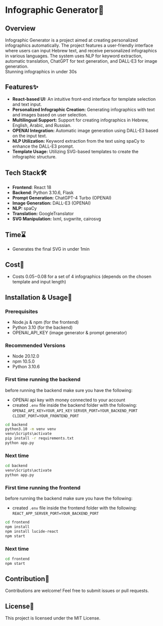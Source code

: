 # Infographic Generator🎨

## Overview
Infographic Generator is a project aimed at creating personalized infographics automatically. The project features a user-friendly interface where users can input Hebrew text, and receive personalized infographics in various languages. The system uses NLP for keyword extraction, automatic translation, ChatGPT for text generation, and DALL-E3 for image generation.<br>
Stunning infographics in under 30s

## Features✨
- **React-based UI:** An intuitive front-end interface for template selection and text input.
- **Personalized Infographic Creation:** Generating infographics with text and images based on user selection.
- **Multilingual Support:** Support for creating infographics in Hebrew, English, Arabic, and Russian.
- **OPENAI Integration:** Automatic image generation using DALL-E3 based on the input text.
- **NLP Utilization:** Keyword extraction from the text using spaCy to enhance the DALL-E3 prompt.
- **Template Usage:** Utilizing SVG-based templates to create the infographic structure.

## Tech Stack🛠️
- **Frontend**: React 18
- **Backend**: Python 3.10.6, Flask
- **Prompt Generation:** ChatGPT-4 Turbo (OPENAI)
- **Image Generation:** DALL-E3 (OPENAI)
- **NLP:** spaCy
- **Translation:** GoogleTranslator
- **SVG Manipulation:** lxml, svgwrite, cairosvg

## Time⌛
- Generates the final SVG in under 1min
## Cost💸
- Costs $0.05-$0.08 for a set of 4 infographics (depends on the chosen template and input length)

## Installation & Usage🚀
### Prerequisites
- Node.js & npm (for the frontend)
- Python 3.10 (for the backend)
- OPENAI_API_KEY (image generator & prompt generator)
### Recommended Versions
- Node 20.12.0
- npm 10.5.0
- Python 3.10.6

### First time running the backend
before running the backend make sure you have the following:
- OPENAI api key with money connected to your account
- created `.env` file inside the backend folder with the following:
`OPENAI_API_KEY=YOUR_API_KEY`
`SERVER_PORT=YOUR_BACKEND_PORT`
`CLIENT_PORT=YOUR_FRONTEND_PORT`
```sh
cd backend
python3.10 -m venv venv
venv\Scripts\activate
pip install -r requirements.txt
python app.py
```
### Next time
```sh
cd backend
venv\Scripts\activate
python app.py
```

### First time running the frontend
before running the backend make sure you have the following:
- created `.env` file inside the frontend folder with the following:
`REACT_APP_SERVER_PORT=YOUR_BACKEND_PORT`
```sh
cd frontend
npm install
npm install lucide-react
npm start
```

### Next time
```sh
cd frontend
npm start
```

## Contribution🤝
Contributions are welcome! Feel free to submit issues or pull requests.

## License📄
This project is licensed under the MIT License.
